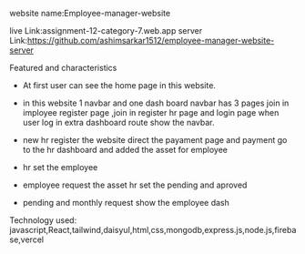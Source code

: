 website name:Employee-manager-website

live Link:assignment-12-category-7.web.app
server Link:https://github.com/ashimsarkar1512/employee-manager-website-server

Featured and characteristics

*  At first user can see the home page in this website.

* in this website 1 navbar and one dash board navbar has 3 pages join in imployee register page ,join in register hr page and login page when user log in extra dashboard route show the navbar.
 
* new hr register the website direct the payament page and payment go to the hr dashboard and added the asset for employee

* hr set the employee 
* employee request the asset hr set the pending and aproved
* pending and monthly request show the employee dash 

Technology used:
javascript,React,tailwind,daisyuI,html,css,mongodb,express.js,node.js,firebase,vercel